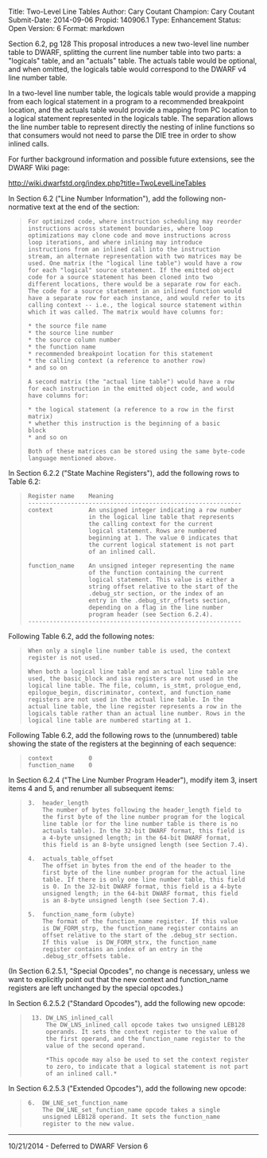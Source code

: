 Title:       Two-Level Line Tables
Author:      Cary Coutant
Champion:    Cary Coutant
Submit-Date: 2014-09-06
Propid:      140906.1
Type:        Enhancement
Status:      Open
Version:     6
Format:      markdown

Section 6.2, pg 128
This proposal introduces a new two-level line number table to
DWARF, splitting the current line number table into two parts: a
"logicals" table, and an "actuals" table. The actuals table would
be optional, and when omitted, the logicals table would
correspond to the DWARF v4 line number table.

In a two-level line number table, the logicals table would
provide a mapping from each logical statement in a program to a
recommended breakpoint location, and the actuals table would
provide a mapping from PC location to a logical statement
represented in the logicals table. The separation allows the line
number table to represent directly the nesting of inline
functions so that consumers would not need to parse the DIE tree
in order to show inlined calls.

For further background information and possible future
extensions, see the DWARF Wiki page:

   <http://wiki.dwarfstd.org/index.php?title=TwoLevelLineTables>

In Section 6.2 ("Line Number Information"), add the following
non-normative text at the end of the section:

>     For optimized code, where instruction scheduling may reorder
>     instructions across statement boundaries, where loop
>     optimizations may clone code and move instructions across
>     loop iterations, and where inlining may introduce
>     instructions from an inlined call into the instruction
>     stream, an alternate representation with two matrices may be
>     used. One matrix (the "logical line table") would have a row
>     for each "logical" source statement. If the emitted object
>     code for a source statement has been cloned into two
>     different locations, there would be a separate row for each.
>     The code for a source statement in an inlined function would
>     have a separate row for each instance, and would refer to its
>     calling context -- i.e., the logical source statement within
>     which it was called. The matrix would have columns for:
> 
>     * the source file name
>     * the source line number
>     * the source column number
>     * the function name
>     * recommended breakpoint location for this statement
>     * the calling context (a reference to another row)
>     * and so on
> 
>     A second matrix (the "actual line table") would have a row
>     for each instruction in the emitted object code, and would
>     have columns for:
> 
>     * the logical statement (a reference to a row in the first
>     matrix)
>     * whether this instruction is the beginning of a basic
>     block
>     * and so on
> 
>     Both of these matrices can be stored using the same byte-code
>     language mentioned above.

In Section 6.2.2 ("State Machine Registers"), add the following
rows to Table 6.2:

>     Register name    Meaning
>     ------------------------------------------------------------
>     context          An unsigned integer indicating a row number
>                      in the logical line table that represents
>                      the calling context for the current
>                      logical statement. Rows are numbered
>                      beginning at 1. The value 0 indicates that
>                      the current logical statement is not part
>                      of an inlined call.
> 
>     function_name    An unsigned integer representing the name
>                      of the function containing the current
>                      logical statement. This value is either a
>                      string offset relative to the start of the
>                      .debug_str section, or the index of an
>                      entry in the .debug_str_offsets section,
>                      depending on a flag in the line number
>                      program header (see Section 6.2.4).
>     ------------------------------------------------------------

Following Table 6.2, add the following notes:

>     When only a single line number table is used, the context
>     register is not used.
> 
>     When both a logical line table and an actual line table are
>     used, the basic_block and isa registers are not used in the
>     logical line table. The file, column, is_stmt, prologue_end,
>     epilogue_begin, discriminator, context, and function_name
>     registers are not used in the actual line table. In the
>     actual line table, the line register represents a row in the
>     logicals table rather than an actual line number. Rows in the
>     logical line table are numbered starting at 1.

Following Table 6.2, add the following rows to the (unnumbered)
table showing the state of the registers at the beginning of each
sequence:

>     context          0
>     function_name    0

In Section 6.2.4 ("The Line Number Program Header"), modify
item 3, insert items 4 and 5, and renumber all subsequent items:

>     3.  header_length
>         The number of bytes following the header_length field to
>         the first byte of the line number program for the logical
>         line table (or for the line number table is there is no
>         actuals table). In the 32-bit DWARF format, this field is
>         a 4-byte unsigned length; in the 64-bit DWARF format,
>         this field is an 8-byte unsigned length (see Section 7.4).
> 
>     4.  actuals_table_offset
>         The offset in bytes from the end of the header to the
>         first byte of the line number program for the actual line
>         table. If there is only one line number table, this field
>         is 0. In the 32-bit DWARF format, this field is a 4-byte
>         unsigned length; in the 64-bit DWARF format, this field
>         is an 8-byte unsigned length (see Section 7.4).
> 
>     5.  function_name_form (ubyte)
>         The format of the function_name register. If this value
>         is DW_FORM_strp, the function_name register contains an
>         offset relative to the start of the .debug_str section.
>         If this value  is DW_FORM_strx, the function_name
>         register contains an index of an entry in the
>         .debug_str_offsets table.

(In Section 6.2.5.1, "Special Opcodes", no change is necessary,
unless we want to explicitly point out that the new context and
function_name registers are left unchanged by the special
opcodes.)

In Section 6.2.5.2 ("Standard Opcodes"), add the following new
opcode:

>      13. DW_LNS_inlined_call
>          The DW_LNS_inlined_call opcode takes two unsigned LEB128
>          operands. It sets the context register to the value of
>          the first operand, and the function_name register to the
>          value of the second operand.
> 
>          *This opcode may also be used to set the context register
>          to zero, to indicate that a logical statement is not part
>          of an inlined call.*

In Section 6.2.5.3 ("Extended Opcodes"), add the following new
opcode:

>     6.  DW_LNE_set_function_name
>         The DW_LNE_set_function_name opcode takes a single
>         unsigned LEB128 operand. It sets the function_name
>         register to the new value.

---

10/21/2014 - Deferred to DWARF Version 6
